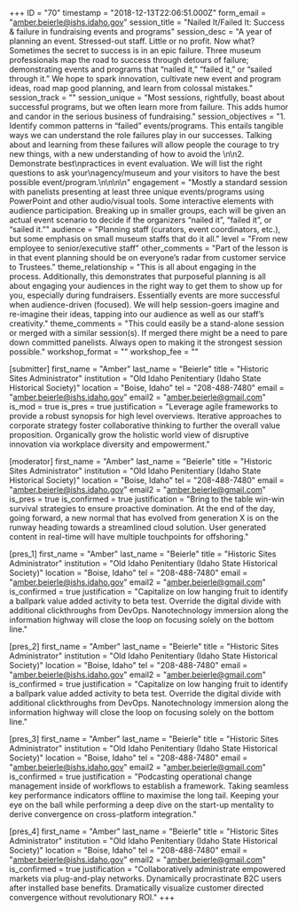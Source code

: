 +++
ID = "70"
timestamp = "2018-12-13T22:06:51.000Z"
form_email = "amber.beierle@ishs.idaho.gov"
session_title = "Nailed It/Failed It: Success & failure in fundraising events and programs"
session_desc = "A year of planning an event. Stressed-out staff. Little or no profit. Now what? Sometimes the secret to success is in an epic failure. Three museum professionals map the road to success through detours of failure; demonstrating events and programs that “nailed it,” “failed it,” or “sailed through it.” We hope to spark innovation, cultivate new event and program ideas, road map good planning, and learn from colossal mistakes."
session_track = ""
session_unique = "Most sessions, rightfully, boast about successful programs, but we often learn more from failure. This adds humor and candor in the serious business of fundraising."
session_objectives = "1. Identify common patterns in “failed” events/programs. This entails tangible ways we can understand the role failures play in our successes. Talking about and learning from these failures will allow people the courage to try new things, with a new understanding of how to avoid the \n\n2. Demonstrate best\npractices in event evaluation. We will list the right questions to ask your\nagency/museum and your visitors to have the best possible event/program.\n\n\n\n"
engagement = "Mostly a standard session with panelists presenting at least three unique events/programs using PowerPoint and other audio/visual tools. Some interactive elements with audience participation. Breaking up in smaller groups, each will be given an actual event scenario to decide if the organizers “nailed it”, “failed it”, or “sailed it.”"
audience = "Planning staff (curators, event coordinators, etc.), but some emphasis on small museum staffs that do it all."
level = "From new employee to senior/executive staff"
other_comments = "Part of the lesson is in that event planning should be on everyone’s radar from customer service to Trustees."
theme_relationship = "This is all about engaging in the process. Additionally, this demonstrates that purposeful planning is all about engaging your audiences in the right way to get them to show up for you, especially during fundraisers. Essentially events are more successful when audience-driven (focused). We will help session-goers imagine and re-imagine their ideas, tapping into our audience as well as our staff’s creativity."
theme_comments = "This could easily be a stand-alone session or merged with a similar session(s). If merged there might be a need to pare down committed panelists. Always open to making it the strongest session possible."
workshop_format = ""
workshop_fee = ""

[submitter]
first_name = "Amber"
last_name = "Beierle"
title = "Historic Sites Administrator"
institution = "Old Idaho Penitentiary (Idaho State Historical Society)"
location = "Boise, Idaho"
tel = "208-488-7480"
email = "amber.beierle@ishs.idaho.gov"
email2 = "amber.beierle@gmail.com"
is_mod = true
is_pres = true
justification = "Leverage agile frameworks to provide a robust synopsis for high level overviews. Iterative approaches to corporate strategy foster collaborative thinking to further the overall value proposition. Organically grow the holistic world view of disruptive innovation via workplace diversity and empowerment."

[moderator]
first_name = "Amber"
last_name = "Beierle"
title = "Historic Sites Administrator"
institution = "Old Idaho Penitentiary (Idaho State Historical Society)"
location = "Boise, Idaho"
tel = "208-488-7480"
email = "amber.beierle@ishs.idaho.gov"
email2 = "amber.beierle@gmail.com"
is_pres = true
is_confirmed = true
justification = "Bring to the table win-win survival strategies to ensure proactive domination. At the end of the day, going forward, a new normal that has evolved from generation X is on the runway heading towards a streamlined cloud solution. User generated content in real-time will have multiple touchpoints for offshoring."

[pres_1]
first_name = "Amber"
last_name = "Beierle"
title = "Historic Sites Administrator"
institution = "Old Idaho Penitentiary (Idaho State Historical Society)"
location = "Boise, Idaho"
tel = "208-488-7480"
email = "amber.beierle@ishs.idaho.gov"
email2 = "amber.beierle@gmail.com"
is_confirmed = true
justification = "Capitalize on low hanging fruit to identify a ballpark value added activity to beta test. Override the digital divide with additional clickthroughs from DevOps. Nanotechnology immersion along the information highway will close the loop on focusing solely on the bottom line."

[pres_2]
first_name = "Amber"
last_name = "Beierle"
title = "Historic Sites Administrator"
institution = "Old Idaho Penitentiary (Idaho State Historical Society)"
location = "Boise, Idaho"
tel = "208-488-7480"
email = "amber.beierle@ishs.idaho.gov"
email2 = "amber.beierle@gmail.com"
is_confirmed = true
justification = "Capitalize on low hanging fruit to identify a ballpark value added activity to beta test. Override the digital divide with additional clickthroughs from DevOps. Nanotechnology immersion along the information highway will close the loop on focusing solely on the bottom line."

[pres_3]
first_name = "Amber"
last_name = "Beierle"
title = "Historic Sites Administrator"
institution = "Old Idaho Penitentiary (Idaho State Historical Society)"
location = "Boise, Idaho"
tel = "208-488-7480"
email = "amber.beierle@ishs.idaho.gov"
email2 = "amber.beierle@gmail.com"
is_confirmed = true
justification = "Podcasting operational change management inside of workflows to establish a framework. Taking seamless key performance indicators offline to maximise the long tail. Keeping your eye on the ball while performing a deep dive on the start-up mentality to derive convergence on cross-platform integration."

[pres_4]
first_name = "Amber"
last_name = "Beierle"
title = "Historic Sites Administrator"
institution = "Old Idaho Penitentiary (Idaho State Historical Society)"
location = "Boise, Idaho"
tel = "208-488-7480"
email = "amber.beierle@ishs.idaho.gov"
email2 = "amber.beierle@gmail.com"
is_confirmed = true
justification = "Collaboratively administrate empowered markets via plug-and-play networks. Dynamically procrastinate B2C users after installed base benefits. Dramatically visualize customer directed convergence without revolutionary ROI."
+++
